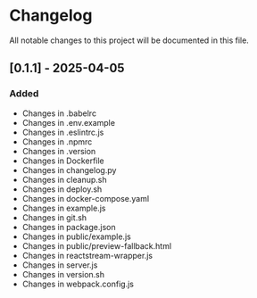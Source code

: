 # Changelog

All notable changes to this project will be documented in this file.

## [0.1.1] - 2025-04-05

### Added
- Changes in .babelrc
- Changes in .env.example
- Changes in .eslintrc.js
- Changes in .npmrc
- Changes in .version
- Changes in Dockerfile
- Changes in changelog.py
- Changes in cleanup.sh
- Changes in deploy.sh
- Changes in docker-compose.yaml
- Changes in example.js
- Changes in git.sh
- Changes in package.json
- Changes in public/example.js
- Changes in public/preview-fallback.html
- Changes in reactstream-wrapper.js
- Changes in server.js
- Changes in version.sh
- Changes in webpack.config.js

